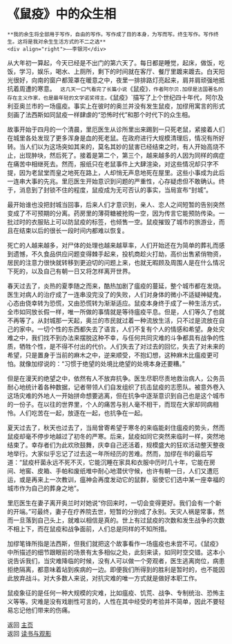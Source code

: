 # 《鼠疫》中的众生相

```
**我的余生将全部用于写作，自由的写作。写作成了目的本身，为写而写。终生写作。写作终生。这将是我对余生生活方式的不二之选**
<div align="right">——李银河</div>
```

从大年初一算起，今天已经是不出门的第六天了。每日都是睡觉，起床，做饭，吃饭，学习，娱乐，喝水、上厕所，剩下的时间就在客厅、餐厅里踱来踱去。白天阳光很好，向南的窗户都笼罩在暖意之中，夜里一排排路灯亮起来，肩并肩顽强地抵抗着周遭的寒意。
`
这几天一口气看完了长篇小说`《鼠疫》`，作者阿尔贝.加缪是法国著名的存在主义作家，也是最年轻的文学诺奖得主。`《鼠疫》`描写了上个世纪四十年代，阿尔及利亚奥兰市的一场瘟疫。事实上在彼时的奥兰并没有发生鼠疫，加缪用寓言的形式刻画了法西斯如同鼠疫一样肆虐的“恐怖时代”和那个时代下的众生相。 

故事开始于四月的一个清晨，里厄医生从诊所里出来踢到一只死老鼠，紧接着人们在城里各处发现了更多浑身是血的死老鼠。在政府进行大规模清理后，情况有所好转。当人们以为这场突如其来的，莫名其妙的鼠害已经结束之时，有人开始高烧不止，出现肿块，然后死了。接着是第二个，第三个，越来越多的人因为同样的病症在痛苦中相继死去。然而，报纸只在老鼠事件上大肆渲染，对这些情况却只字不提，因为老鼠堂而皇之地死在路上，人却悄无声息地死在屋里。这些小事成为此后一连串大事的先兆。里厄医生开始意识到问题的严重性，心存疑虑但不敢确认。终于，消息到了封锁不住的程度，鼠疫成为无可否认的事实，当局宣布“封城”。

最开始谁也没把封城当回事，后来人们才意识到，亲人、恋人之间短暂的告别突然变成了不可预期的分离。药房里的薄荷糖被抢购一空，因为传言它能预防传染。一批过时的衣服贴上可以防鼠疫的标签，也倾售一空。鼠疫摧毁了城市的旅游业，而且在结束以后的很长一段时间内都难以恢复。

死亡的人越来越多，对尸体的处理也越来越草率，人们开始还在为简单的葬礼而感到遗憾，不久食品供应问题变得棘手起来，投机商趁火打劫，高价出售紧俏物资，居民的注意力很快就转移到更迫切的问题上来，也就无暇顾及周围人是在什么情况下死的，以及自己有朝一日又将怎样离开世界。

春天过去了，炎热的夏季随之而来，酷热加剧了瘟疫的蔓延，整个城市都在发烧。医生对病人的治疗成了一连串没完没了的失败，人们对身体的微小不适疑神疑鬼，心态由侥幸转为恐慌，又由恐慌转为渐渐适应。鼠疫本身终于成了一种生活方式，全市如同放长假一样，唯一所做的事情就是等待瘟疫平息。但是，人们等久了也就不再等了。从封城那一天起，奥兰的市民就过着一种流放生活，只不过是流放在自己的家中。一切个性的东西都失去了语言，人们不复有个人的情感和希望。身处灾难之中，我们找不到办法来摆脱这种不幸，与任何共同灾难的斗争都具有战争的性质，牺牲个性，是不得不付出的代价。人们失去了对过去的回忆，失去了对未来的希望，只是置身于当前的麻木之中，逆来顺受，不抱幻想，这种麻木比瘟疫更可怕。就像加缪说的：“习惯于绝望的处境比绝望的处境本身还要糟。”

但是在漫天的绝望之中，依然有人不放弃抗争。医生尽职尽责地救治病人，公务员耐心地统计着各种数据，记者带领人们自发组织了抗击鼠疫的志愿队。被意外卷入这场灾难的外地人一开始拼命想要逃离，但在抗争中逐渐意识到自己也是这个城市的一份子。在以往的世界里，个人的痛苦与别人毫不相干，而现在大家却同病相怜。人们吃苦在一起，放逐在一起，也抗争在一起。

夏天过去了，秋天也过去了，当局曾寄希望于寒冬的来临能刹住瘟疫的势头，然而鼠疫却毫不停步地越过了初冬的严寒。后来，鼠疫如同它突然来临时一样，突然地结束了。幸存者们为此欢欣鼓舞，庆幸自己还活着，规模盛大的狂欢活动整天整夜地举行。大家似乎忘记了过去这一年所经历的苦难。然而，加缪在书的最后写道：“鼠疫杆菌永远不死不灭，它能沉睡在家具和衣服中历时几十年，它能在房间、地窖、皮箱、手帕和废纸堆中耐心地潜伏守候，也许有朝一日，人们又遭厄运，或是再来上一次教训，瘟神会再度发动它的鼠群，驱使它们选中某一座幸福的城市作为自己的葬身之地”。

里厄医生在妻子离开奥兰时对她说“你回来时，一切会变得更好。我们会有一个新的开端。”可最终，妻子在疗养院去世，短暂的分别成了永别。天灾人祸是常事，然而一旦落到自己头上，就难以相信是真的。世上有过鼠疫的次数和发生战争的次数不相上下，而在鼠疫和战争面前，人们总是同样的不知所措。

加缪笔锋所指是法西斯，但我们就把这个故事看作一场瘟疫也未尝不可。《鼠疫》中所描述的细节跟眼前的场景有太多相似之处，此刻来读，如同时空交错。这本小说告诉我们，当灾难降临的时候，没有人可以做一个旁观者，医生逃离岗位，病患拒绝隔离，都意味着站到疾病的一边。即便我们所得到的胜利是暂时的，也不能因此放弃战斗。对大多数人来说，对抗灾难的唯一方式就是做好本职工作。

鼠疫象征的是任何一种大规模的灾难，比如瘟疫、饥荒、战争、专制统治、恐怖主义等等。灾难是没有戏剧性可言的，人性在其中经受的考验并不简单，因此不要轻易忘记他们带来的伤痛。

返回 [主页](../../../intro.md)   
返回 [读书与观影](../../../posts/readingcollection.md)